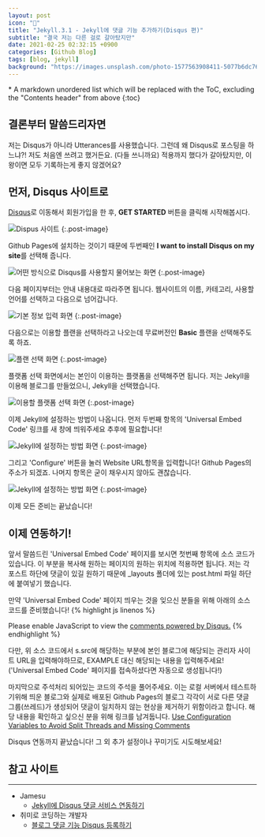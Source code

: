 ```yaml
---
layout: post
icon: "💬"
title: "Jekyll.3.1 - Jekyll에 댓글 기능 추가하기(Disqus 편)"
subtitle: "결국 저는 다른 걸로 갈아탔지만"
date: 2021-02-25 02:32:15 +0900
categories: [Github Blog]
tags: [blog, jekyll]
background: "https://images.unsplash.com/photo-1577563908411-5077b6dc7624?ixid=MXwxMjA3fDB8MHxwaG90by1wYWdlfHx8fGVufDB8fHw%3D&ixlib=rb-1.2.1&auto=format&fit=crop&w=1350&q=80"
---
```


<div class="post-nav" markdown=1>
* A markdown unordered list which will be replaced with the ToC, excluding the "Contents header" from above
{:toc}
</div>

## 결론부터 말씀드리자면

저는 Disqus가 아니라 Utterances를 사용했습니다. 그런데 왜 Disqus로 포스팅을 하느냐?! 저도 처음엔 쓰려고 했거든요. (다들 쓰니까요) 적용까지 했다가 갈아탔지만, 이왕이면 모두 기록하는게 좋지 않겠어요?

## 먼저, Disqus 사이트로

[Disqus](https://disqus.com/)로 이동해서 회원가입을 한 후, **GET STARTED** 버튼을 클릭해 시작해봅시다.

![Dispus 사이트]({{site.url}}/img/posts/2021-02-25-jekyll-3-1/01.png "Dispus 사이트")
{:.post-image}

Github Pages에 설치하는 것이기 때문에 두번째인 **I want to install Disqus on my site**를 선택해 줍니다.

![어떤 방식으로 Disqus를 사용할지 물어보는 화면]({{site.url}}/img/posts/2021-02-25-jekyll-3-1/02.png "어떤 방식으로 Disqus를 사용할지 물어보는 화면")
{:.post-image}

다음 페이지부터는 안내 내용대로 따라주면 됩니다.
웹사이트의 이름, 카테고리, 사용할 언어를 선택하고 다음으로 넘어갑니다.

![기본 정보 입력 화면]({{site.url}}/img/posts/2021-02-25-jekyll-3-1/03.png "기본 정보 입력 화면")
{:.post-image}

다음으로는 이용할 플랜을 선택하라고 나오는데 무료버전인 **Basic** 플랜을 선택해주도록 하죠.

![플랜 선택 화면]({{site.url}}/img/posts/2021-02-25-jekyll-3-1/04.png "플랜 선택 화면")
{:.post-image}

플랫폼 선택 화면에서는 본인이 이용하는 플랫폼을 선택해주면 됩니다. 저는 Jekyll을 이용해 블로그를 만들었으니, Jekyll을 선택했습니다.

![이용할 플랫폼 선택 화면]({{site.url}}/img/posts/2021-02-25-jekyll-3-1/05.png "이용할 플랫폼 선택 화면")
{:.post-image}

이제 Jekyll에 설정하는 방법이 나옵니다. 먼저 두번째 항목의 'Universal Embed Code' 링크를 새 창에 띄워주세요 추후에 필요합니다! 

![Jekyll에 설정하는 방법 화면]({{site.url}}/img/posts/2021-02-25-jekyll-3-1/06.png "Jekyll에 설정하는 방법 화면")
{:.post-image}

그리고 'Configure' 버튼을 눌러 Website URL항목을 입력합니다! Github Pages의 주소가 되겠죠. 나머지 항목은 굳이 채우시지 않아도 괜찮습니다.

![Jekyll에 설정하는 방법 화면]({{site.url}}/img/posts/2021-02-25-jekyll-3-1/07.png "Jekyll에 설정하는 방법 화면")
{:.post-image}

이제 모든 준비는 끝났습니다!

## 이제 연동하기!

앞서 말씀드린 'Universal Embed Code' 페이지를 보시면 첫번째 항목에 소스 코드가 있습니다. 이 부분을 복사해 원하는 페이지의 원하는 위치에 적용하면 됩니다. 저는 각 포스트 하단에 댓글이 있길 원하기 때문에 _layouts 폴더에 있는 post.html 파일 하단에 붙여넣기 했습니다.

만약 'Universal Embed Code' 페이지 띄우는 것을 잊으신 분들을 위해 아래의 소스 코드를 준비했습니다!
{% highlight js linenos %}
<div id="disqus_thread"></div>
<div id="disqus_thread"></div>
<script>
    /**
    *  RECOMMENDED CONFIGURATION VARIABLES: EDIT AND UNCOMMENT THE SECTION BELOW TO INSERT DYNAMIC VALUES FROM YOUR PLATFORM OR CMS.
    *  LEARN WHY DEFINING THESE VARIABLES IS IMPORTANT: https://disqus.com/admin/universalcode/#configuration-variables    */
    /*
    var disqus_config = function () {
    this.page.url = PAGE_URL;  // Replace PAGE_URL with your page's canonical URL variable
    this.page.identifier = PAGE_IDENTIFIER; // Replace PAGE_IDENTIFIER with your page's unique identifier variable
    };
    */
    (function() { // DON'T EDIT BELOW THIS LINE
    var d = document, s = d.createElement('script');
    s.src = 'https://EXAMPLE.disqus.com/embed.js';
    s.setAttribute('data-timestamp', +new Date());
    (d.head || d.body).appendChild(s);
    })();
</script>
<noscript>Please enable JavaScript to view the <a href="https://disqus.com/?ref_noscript">comments powered by Disqus.</a></noscript>
{% endhighlight %}

다만, 위 소스 코드에서 s.src에 해당하는 부분에 본인 블로그에 해당되는 관리자 사이트 URL을 입력해야하므로, EXAMPLE 대신 해당되는 내용을 입력해주세요!('Universal Embed Code' 페이지를 접속하셨다면 자동으로 생성됩니다!)

마지막으로 주석처리 되어있는 코드의 주석을 풀어주세요.
이는 로컬 서버에서 테스트하기위해 띄운 블로그와 실제로 배포된 Github Pages의 블로그 각각이 서로 다른 댓글 그룹(쓰레드)가 생성되어 댓글이 일치하지 않는 현상을 제거하기 위함이라고 합니다. 해당 내용을 확인하고 싶으신 분을 위해 링크를 남겨둡니다. [Use Configuration Variables to Avoid Split Threads and Missing Comments](https://help.disqus.com/en/articles/1717137-use-configuration-variables-to-avoid-split-threads-and-missing-comments)

Disqus 연동까지 끝났습니다! 그 외 추가 설정이나 꾸미기도 시도해보세요!

## 참고 사이트
---
- Jamesu
    - [Jekyll에 Disqus 댓글 서비스 연동하기](https://jamesu.dev/posts/2020/01/03/adding-disqus-comment-service-to-jekyll/)
- 취미로 코딩하는 개발자
    - [블로그 댓글 기능 Disqus 등록하기](https://devinlife.com/howto%20github%20pages/blog-disqus/)






